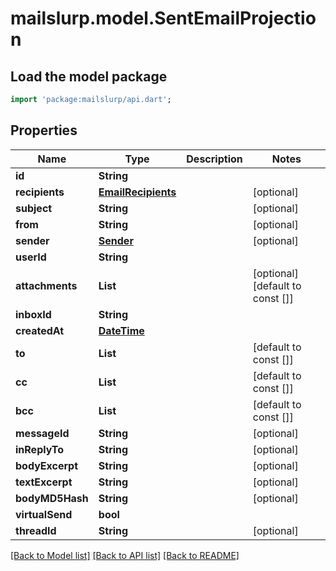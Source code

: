 # mailslurp.model.SentEmailProjection

## Load the model package
```dart
import 'package:mailslurp/api.dart';
```

## Properties
Name | Type | Description | Notes
------------ | ------------- | ------------- | -------------
**id** | **String** |  | 
**recipients** | [**EmailRecipients**](EmailRecipients) |  | [optional] 
**subject** | **String** |  | [optional] 
**from** | **String** |  | [optional] 
**sender** | [**Sender**](Sender) |  | [optional] 
**userId** | **String** |  | 
**attachments** | **List<String>** |  | [optional] [default to const []]
**inboxId** | **String** |  | 
**createdAt** | [**DateTime**](DateTime) |  | 
**to** | **List<String>** |  | [default to const []]
**cc** | **List<String>** |  | [default to const []]
**bcc** | **List<String>** |  | [default to const []]
**messageId** | **String** |  | [optional] 
**inReplyTo** | **String** |  | [optional] 
**bodyExcerpt** | **String** |  | [optional] 
**textExcerpt** | **String** |  | [optional] 
**bodyMD5Hash** | **String** |  | [optional] 
**virtualSend** | **bool** |  | 
**threadId** | **String** |  | [optional] 

[[Back to Model list]](../README#documentation-for-models) [[Back to API list]](../README#documentation-for-api-endpoints) [[Back to README]](../README)


